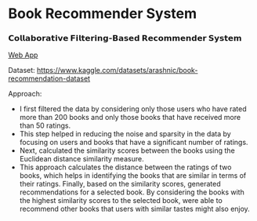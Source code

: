# Book Recommender System

### 𝗖𝗼𝗹𝗹𝗮𝗯𝗼𝗿𝗮𝘁𝗶𝘃𝗲 𝗙𝗶𝗹𝘁𝗲𝗿𝗶𝗻𝗴-𝗕𝗮𝘀𝗲𝗱 𝗥𝗲𝗰𝗼𝗺𝗺𝗲𝗻𝗱𝗲𝗿 𝗦𝘆𝘀𝘁𝗲𝗺

[Web App](https://ksdiwe-book-recommender-system-app-kbvyvw.streamlit.app/)

Dataset: https://www.kaggle.com/datasets/arashnic/book-recommendation-dataset

Approach:
- I first filtered the data by considering only those users who have rated more than 200 books and only those books that have received more than 50 ratings.
- This step helped in reducing the noise and sparsity in the data by focusing on users and books that have a significant number of ratings.
- Next, calculated the similarity scores between the books using the Euclidean distance similarity measure.
- This approach calculates the distance between the ratings of two books, which helps in identifying the books that are similar in terms of their ratings.
Finally, based on the similarity scores, generated recommendations for a selected book. By considering the books with the highest similarity scores to the selected book, were able to recommend other books that users with similar tastes might also enjoy.



